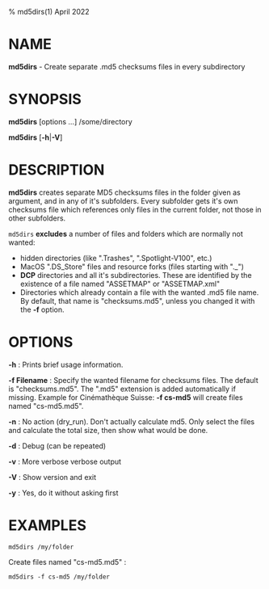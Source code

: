 ﻿% md5dirs(1) April 2022

NAME
====

**md5dirs** - Create separate .md5 checksums files in every subdirectory

SYNOPSIS
========

**md5dirs** \[options ...] /some/directory

**md5dirs** \[**-h**|**-V**]

DESCRIPTION
===========

**md5dirs** creates separate MD5 checksums files in the folder given as argument, and in any of it's subfolders. Every subfolder gets it's own checksums file which references only files in the current folder, not those in other subfolders.

`md5dirs` **excludes** a number of files and folders which are normally not wanted:

* hidden directories (like ".Trashes", ".Spotlight-V100", etc.)
* MacOS ".DS_Store" files and resource forks (files starting with "._")
* **DCP** directories and all it's subdirectories. These are identified by the existence of a file named "ASSETMAP" or "ASSETMAP.xml"
* Directories which already contain a file with the wanted .md5 file name. By default, that name is "checksums.md5", unless you changed it with the **-f** option.

OPTIONS
=======

**-h**
:  Prints brief usage information.

**-f Filename**
:  Specify the wanted filename for checksums files. The default is "checksums.md5". The ".md5" extension is added automatically if missing.
Example for Cinémathèque Suisse: **-f cs-md5** will create files named "cs-md5.md5".

**-n**
:  No action (dry_run). Don't actually calculate md5. Only select the files and calculate the total size, then show what would be done.

**-d**
:  Debug (can be repeated)

**-v**
:  More verbose verbose output

**-V**
:  Show version and exit

**-y**
:  Yes, do it without asking first

EXAMPLES
=========

    md5dirs /my/folder

Create files named "cs-md5.md5" :

    md5dirs -f cs-md5 /my/folder
